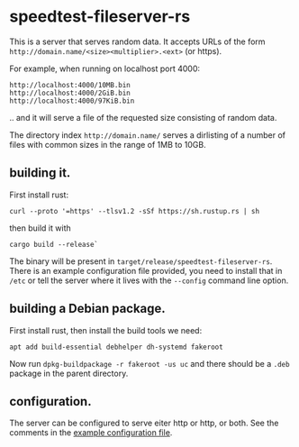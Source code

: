 # speedtest-fileserver-rs

This is a server that serves random data. It accepts URLs of the form
`http://domain.name/<size><multiplier>.<ext>` (or https).

For example, when running on localhost port 4000:

```
http://localhost:4000/10MB.bin
http://localhost:4000/2GiB.bin
http://localhost:4000/97KiB.bin
```

.. and it will serve a file of the requested size consisting of random data.

The directory index `http://domain.name/` serves a dirlisting of a
number of files with common sizes in the range of 1MB to 10GB.

## building it.

First install rust:
```
curl --proto '=https' --tlsv1.2 -sSf https://sh.rustup.rs | sh
```

then build it with
```
cargo build --release`
```

The binary will be present in `target/release/speedtest-fileserver-rs`.
There is an example configuration file provided, you need to
install that in `/etc` or tell the server where it lives with the
`--config` command line option.

## building a Debian package.

First install rust, then install the build tools we need:

```
apt add build-essential debhelper dh-systemd fakeroot
```

Now run `dpkg-buildpackage -r fakeroot -us uc` and there should
be a `.deb` package in the parent directory.

## configuration.

The server can be configured to serve eiter http or http, or both.
See the comments in the [example configuration file](speedtest-fileserver.cfg).

